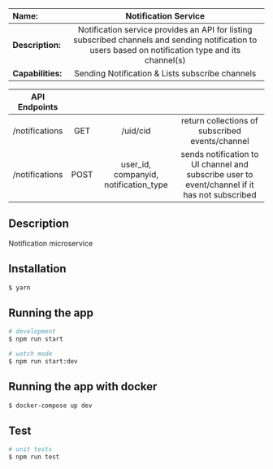 | Name: | Notification Service |
|:---------|:-------:|
| **Description:** | Notification service provides an API for listing subscribed channels and sending notification to users based on notification type and its channel(s) |
| **Capabilities:**| Sending Notification & Lists subscribe channels |


| **API Endpoints** ||||
|:-------:|:-------:|:-------:|:-------:|
| /notifications | GET | /uid/cid | return collections of subscribed events/channel |
| /notifications | POST | user_id, companyid, notification_type | sends notification to UI channel and subscribe user to event/channel if it has not subscribed |




## Description

Notification microservice

## Installation

```bash
$ yarn
```

## Running the app

```bash
# development
$ npm run start

# watch mode
$ npm run start:dev
```

## Running the app with docker
```bash
$ docker-compose up dev
```

## Test

```bash
# unit tests
$ npm run test
```

